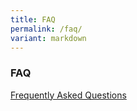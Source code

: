 ```yaml
---
title: FAQ
permalink: /faq/
variant: markdown
---
```

### **FAQ**

[Frequently Asked Questions](/files/Admissions/Updated_FAQs_2023_27Nov23.pdf)
